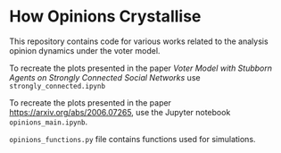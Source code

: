 # How Opinions Crystallise

This repository contains code for various works related to the analysis opinion dynamics under the voter model.

To recreate the plots presented in the paper <i>Voter Model with Stubborn Agents on Strongly Connected Social Networks</i> use `strongly_connected.ipynb`

To recreate the plots presented in the paper https://arxiv.org/abs/2006.07265, use the Jupyter notebook `opinions_main.ipynb`.

`opinions_functions.py` file contains functions used for simulations.
